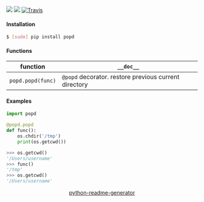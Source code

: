 <!--
https://pypi.org/project/readme-generator/
https://pypi.org/project/python-readme-generator/
-->

[![](https://img.shields.io/pypi/pyversions/popd.svg?longCache=True)](https://pypi.org/project/popd/)
[![](https://img.shields.io/pypi/v/popd.svg?maxAge=3600)](https://pypi.org/project/popd/)
[![Travis](https://api.travis-ci.org/looking-for-a-job/popd.py.svg?branch=master)](https://travis-ci.org/looking-for-a-job/popd.py/)

#### Installation
```bash
$ [sudo] pip install popd
```

#### Functions
function|`__doc__`
-|-
`popd.popd(func)` |`@popd` decorator. restore previous current directory

#### Examples
```python
import popd

@popd.popd
def func():
    os.chdir('/tmp')
    print(os.getcwd())
```

```python
>>> os.getcwd()
'/Users/username'
>>> func()
'/tmp'
>>> os.getcwd()
'/Users/username'
```

<p align="center">
    <a href="https://pypi.org/project/python-readme-generator/">python-readme-generator</a>
</p>